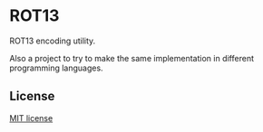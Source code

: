 # ROT13

ROT13 encoding utility.

Also a project to try to make the same implementation in different programming languages.

## License

[MIT license](./LICENSE)
